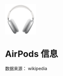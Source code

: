 <img src="https://github.com/KyleBing/airpods/raw/master/imgs/logo.png" width="100">

# AirPods 信息

数据来源： wikipedia
